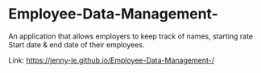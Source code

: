 # Employee-Data-Management-

An application that allows employers to keep track of names, starting rate
Start date & end date of their employees.

Link:
https://jenny-le.github.io/Employee-Data-Management-/
